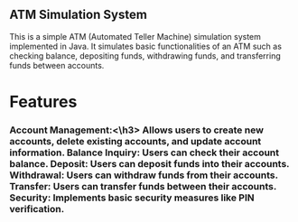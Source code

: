 ## ATM Simulation System
This is a simple ATM (Automated Teller Machine) simulation system implemented in Java. It simulates basic functionalities of an ATM such as checking balance, depositing funds, withdrawing funds, and transferring funds between accounts.

# Features
<h3>Account Management:<\h3> Allows users to create new accounts, delete existing accounts, and update account information.
Balance Inquiry: Users can check their account balance.
Deposit: Users can deposit funds into their accounts.
Withdrawal: Users can withdraw funds from their accounts.
Transfer: Users can transfer funds between their accounts.
Security: Implements basic security measures like PIN verification.
